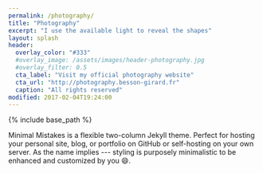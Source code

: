 ```yaml
---
permalink: /photography/
title: "Photography"
excerpt: "I use the available light to reveal the shapes"
layout: splash
header:
  overlay_color: "#333"
  #overlay_image: /assets/images/header-photography.jpg
  #overlay_filter: 0.5
  cta_label: "Visit my official photography website"
  cta_url: "http://photography.besson-girard.fr"
  caption: "All rights reserved"
modified: 2017-02-04T19:24:00
---
```


{% include base_path %}

Minimal Mistakes is a flexible two-column Jekyll theme. Perfect for hosting your personal site, blog, or portfolio on GitHub or self-hosting on your own server. As the name implies --- styling is purposely minimalistic to be enhanced and customized by you :smile:.

